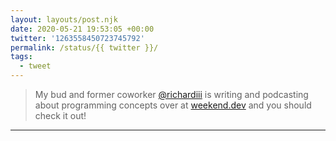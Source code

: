 ```yaml
---
layout: layouts/post.njk
date: 2020-05-21 19:53:05 +00:00
twitter: '1263558450723745792'
permalink: /status/{{ twitter }}/
tags: 
  - tweet
---
```


> My bud and former coworker [@richardiii](https://twitter.com/richardiii) is writing and podcasting about programming concepts over at [weekend.dev](https://weekend.dev) and you should check it out!

---

